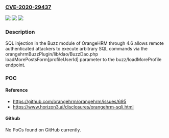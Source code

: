 ### [CVE-2020-29437](https://cve.mitre.org/cgi-bin/cvename.cgi?name=CVE-2020-29437)
![](https://img.shields.io/static/v1?label=Product&message=n%2Fa&color=blue)
![](https://img.shields.io/static/v1?label=Version&message=n%2Fa&color=blue)
![](https://img.shields.io/static/v1?label=Vulnerability&message=n%2Fa&color=brighgreen)

### Description

SQL injection in the Buzz module of OrangeHRM through 4.6 allows remote authenticated attackers to execute arbitrary SQL commands via the orangehrmBuzzPlugin/lib/dao/BuzzDao.php loadMorePostsForm[profileUserId] parameter to the buzz/loadMoreProfile endpoint.

### POC

#### Reference
- https://github.com/orangehrm/orangehrm/issues/695
- https://www.horizon3.ai/disclosures/orangehrm-sqli.html

#### Github
No PoCs found on GitHub currently.

